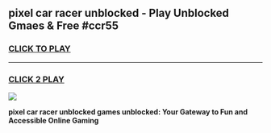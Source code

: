 
## pixel car racer unblocked - Play Unblocked Gmaes & Free #ccr55
<h3>
<a href="https://news.freeplayer.one?title=pixel_car_racer_unblocked&ref=03M">CLICK TO PLAY</a></h3>
<hr>

<h3>
<a href="https://news.freeplayer.one?title=pixel_car_racer_unblocked&ref=03M">CLICK 2 PLAY</a>
  
</h3>

<a href="https://news.freeplayer.one?title=pixel_car_racer_unblocked&ref=03M"><img src="https://clearcache.store/games.png"></a>


**pixel car racer unblocked games unblocked: Your Gateway to Fun and Accessible Online Gaming**
